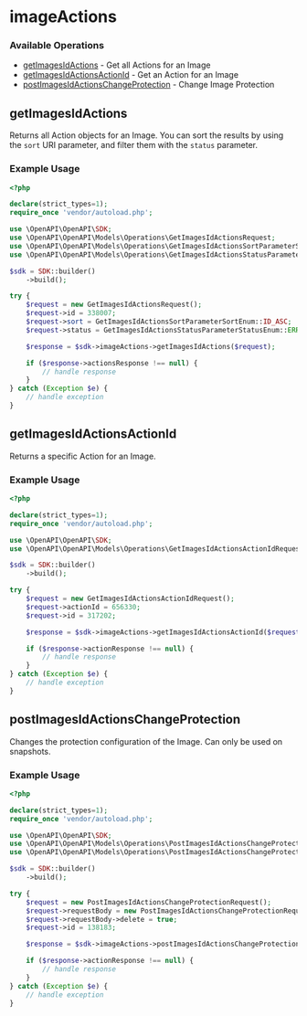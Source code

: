 # imageActions

### Available Operations

* [getImagesIdActions](#getimagesidactions) - Get all Actions for an Image
* [getImagesIdActionsActionId](#getimagesidactionsactionid) - Get an Action for an Image
* [postImagesIdActionsChangeProtection](#postimagesidactionschangeprotection) - Change Image Protection

## getImagesIdActions

Returns all Action objects for an Image. You can sort the results by using the `sort` URI parameter, and filter them with the `status` parameter.

### Example Usage

```php
<?php

declare(strict_types=1);
require_once 'vendor/autoload.php';

use \OpenAPI\OpenAPI\SDK;
use \OpenAPI\OpenAPI\Models\Operations\GetImagesIdActionsRequest;
use \OpenAPI\OpenAPI\Models\Operations\GetImagesIdActionsSortParameterSortEnum;
use \OpenAPI\OpenAPI\Models\Operations\GetImagesIdActionsStatusParameterStatusEnum;

$sdk = SDK::builder()
    ->build();

try {
    $request = new GetImagesIdActionsRequest();
    $request->id = 338007;
    $request->sort = GetImagesIdActionsSortParameterSortEnum::ID_ASC;
    $request->status = GetImagesIdActionsStatusParameterStatusEnum::ERROR;

    $response = $sdk->imageActions->getImagesIdActions($request);

    if ($response->actionsResponse !== null) {
        // handle response
    }
} catch (Exception $e) {
    // handle exception
}
```

## getImagesIdActionsActionId

Returns a specific Action for an Image.

### Example Usage

```php
<?php

declare(strict_types=1);
require_once 'vendor/autoload.php';

use \OpenAPI\OpenAPI\SDK;
use \OpenAPI\OpenAPI\Models\Operations\GetImagesIdActionsActionIdRequest;

$sdk = SDK::builder()
    ->build();

try {
    $request = new GetImagesIdActionsActionIdRequest();
    $request->actionId = 656330;
    $request->id = 317202;

    $response = $sdk->imageActions->getImagesIdActionsActionId($request);

    if ($response->actionResponse !== null) {
        // handle response
    }
} catch (Exception $e) {
    // handle exception
}
```

## postImagesIdActionsChangeProtection

Changes the protection configuration of the Image. Can only be used on snapshots.

### Example Usage

```php
<?php

declare(strict_types=1);
require_once 'vendor/autoload.php';

use \OpenAPI\OpenAPI\SDK;
use \OpenAPI\OpenAPI\Models\Operations\PostImagesIdActionsChangeProtectionRequest;
use \OpenAPI\OpenAPI\Models\Operations\PostImagesIdActionsChangeProtectionRequestBody;

$sdk = SDK::builder()
    ->build();

try {
    $request = new PostImagesIdActionsChangeProtectionRequest();
    $request->requestBody = new PostImagesIdActionsChangeProtectionRequestBody();
    $request->requestBody->delete = true;
    $request->id = 138183;

    $response = $sdk->imageActions->postImagesIdActionsChangeProtection($request);

    if ($response->actionResponse !== null) {
        // handle response
    }
} catch (Exception $e) {
    // handle exception
}
```
